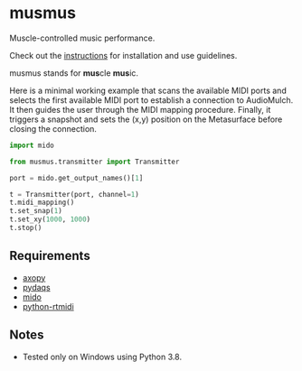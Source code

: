 # musmus
Muscle-controlled music performance.

Check out the [instructions](instructions.md) for installation and use guidelines.

musmus stands for **mus**cle **mus**ic.

Here is a minimal working example that scans the available MIDI ports and selects the first available MIDI port to establish a connection to AudioMulch. It then guides the user through the MIDI mapping procedure. Finally, it triggers a snapshot and sets the (x,y) position on the Metasurface before closing the connection.

```python
import mido

from musmus.transmitter import Transmitter

port = mido.get_output_names()[1]

t = Transmitter(port, channel=1)
t.midi_mapping()
t.set_snap(1)
t.set_xy(1000, 1000)
t.stop()
```

## Requirements
* [axopy](https://github.com/intellsensing/axopy)
* [pydaqs](https://github.com/intellsensing/pydaqs)
* [mido](https://github.com/mido/mido)
* [python-rtmidi](https://pypi.org/project/python-rtmidi/)

## Notes
* Tested only on Windows using Python 3.8.
